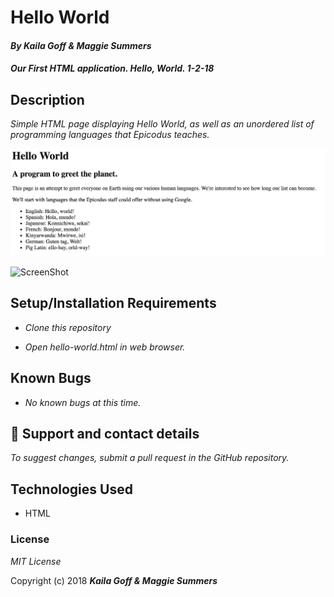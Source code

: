 # Hello World

#### _By Kaila Goff & Maggie Summers_

#### _Our First HTML application. Hello, World. 1-2-18_

## Description

_Simple HTML page displaying Hello World, as well as an unordered list of programming languages that Epicodus teaches._

<kbd><img src="img/screenshot.png" alt=""></kbd>

![ScreenShot](https://raw.github.com/kailagoff/hello-world/img/screenshot.png)


## Setup/Installation Requirements

* _Clone this repository_

* _Open hello-world.html in web browser._


## Known Bugs

  * _No known bugs at this time._

## 📧 Support and contact details

  _To suggest changes, submit a pull request in the GitHub repository._

## Technologies Used

  * HTML

### License

  *MIT License*

Copyright (c) 2018 **_Kaila Goff & Maggie Summers_**
